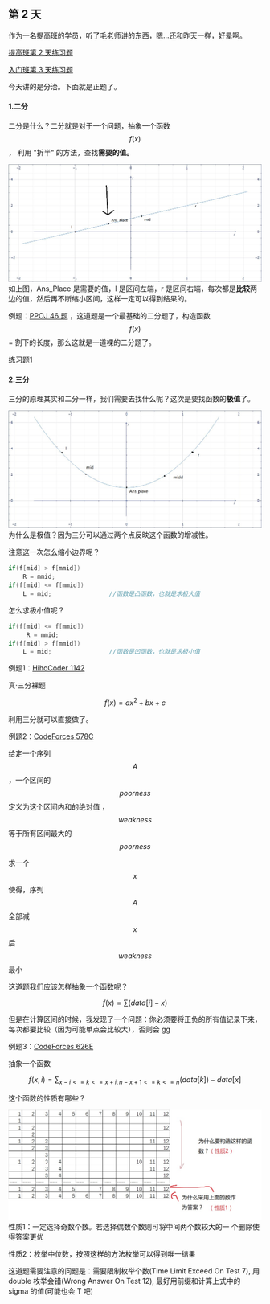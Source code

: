 ## 第 2 天

作为一名提高班的学员，听了毛老师讲的东西，嗯...还和昨天一样，好晕啊。

[提高班第 2 天练习题](https://vjudge.net/contest/176016)

[入门班第 3 天练习题](https://vjudge.net/contest/176369)

今天讲的是分治。下面就是正题了。

#### 1.二分

二分是什么？二分就是对于一个问题，抽象一个函数$$f(x)$$ ， 利用 "折半" 的方法，查找**需要的值。**

![](/PIC_Day2_1.jpg)如上图，Ans\_Place 是需要的值，l 是区间左端，r 是区间右端，每次都是**比较**两边的值，然后再不断缩小区间，这样一定可以得到结果的。

例题：[PPOJ 46 题](http://115.159.222.170/problem/46) ，这道题是一个最基础的二分题了，构造函数$$f(x)$$ = 割下的长度，那么这就是一道裸的二分题了。

[练习题1](https://vjudge.net/contest/194743)

#### 2.三分

三分的原理其实和二分一样，我们需要去找什么呢？这次是要找函数的**极值**了。

![](/PIC_Day2_2.jpg)为什么是极值？因为三分可以通过两个点反映这个函数的增减性。

注意这一次怎么缩小边界呢？

```cpp
if(f[mid] > f[mmid])
    R = mmid;
if(f[mid] <= f[mmid])
    L = mid;                //函数是凸函数，也就是求极大值
```

怎么求极小值呢？

```cpp
if(f[mid] <= f[mmid])   
     R = mmid;
if(f[mid] > f[mmid])
    L = mid;                //函数是凹函数，也就是求极小值
```

例题1：[HihoCoder 1142](https://hihocoder.com/problemset/problem/1142)

真·三分裸题

$$f(x) = ax ^ 2 + bx + c$$

利用三分就可以直接做了。

例题2：[CodeForces 578C](http://codeforces.com/problemset/problem/578/C)

给定一个序列$$A$$，一个区间的$$poorness$$定义为这个区间内和的绝对值 ，$$weakness$$等于所有区间最大的$$poorness$$

求一个$$x$$使得，序列$$A$$全部减$$x$$后$$weakness$$最小

这道题我们应该怎样抽象一个函数呢？

$$f(x) = \sum {(data[i] - x)}$$

但是在计算区间的时候，我发现了一个问题：你必须要将正负的所有值记录下来，每次都要比较（因为可能单点会比较大），否则会 gg

例题3：[CodeForces 626E](http://codeforces.com/problemset/problem/626/E)

抽象一个函数

$$f(x, i) = \sum_{x - i <= k <= x + i, n - x + 1 <= k <= n}{(data[k])} - data[x]$$

这个函数的性质有哪些？

![](/PIC_Day2_3.jpg)性质1：一定选择奇数个数。若选择偶数个数则可将中间两个数较大的一 个删除使得答案更优

性质2：枚举中位数，按照这样的方法枚举可以得到唯一结果

这道题需要注意的问题是：需要限制枚举个数\(Time Limit Exceed On Test 7\), 用 double 枚举会错\(Wrong Answer On Test 12\), 最好用前缀和计算上式中的 sigma 的值\(可能也会 T 吧\)

